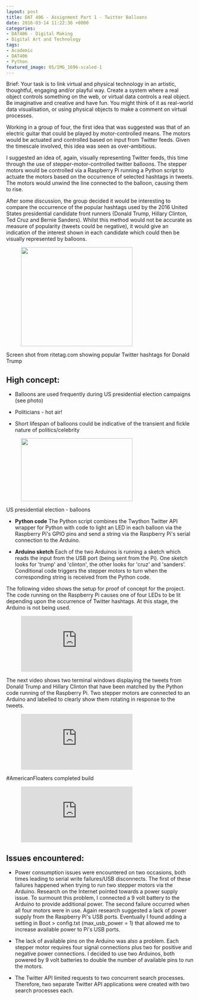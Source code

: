 ```yaml
---
layout: post
title: DAT 406 - Assignment Part 1 - Twitter Balloons
date: 2016-03-14 11:22:36 +0000
categories:
- DAT406 - Digital Making
- Digital Art and Technology
tags:
- Academic
- DAT406
- Python
featured_image: 05/IMG_1696-scaled-1
---
```

Brief: Your task is to link virtual and physical technology in an artistic, thoughtful, engaging and/or playful way. Create a system where a real object controls something on the web, or virtual data controls a real object. Be imaginative and creative and have fun. You might think of it as real-world data visualisation, or using physical objects to make a comment on virtual processes.

Working in a group of four, the first idea that was suggested was that of an electric guitar that could be played by motor-controlled means. The motors would be actuated and controlled based on input from Twitter feeds. Given the timescale involved, this idea was seen as over-ambitious.

I suggested an idea of, again, visually representing Twitter feeds, this time through the use of stepper-motor-controlled twitter balloons. The stepper motors would be controlled via a Raspberry Pi running a Python script to actuate the motors based on the occurrence of selected hashtags in tweets. The motors would unwind the line connected to the balloon, causing them to rise.

After some discussion, the group decided it would be interesting to compare the occurrence of the popular hashtags used by the 2016 United States presidential candidate front runners (Donald Trump, Hillary Clinton, Ted Cruz and Bernie Sanders). Whilst this method would not be accurate as measure of popularity (tweets could be negative), it would give an indication of the interest shown in each candidate which could then be visually represented by balloons.

<figure><a href="https://res.cloudinary.com/circleseven/image/upload/c_limit,w_1600,q_auto,f_auto/05/Rite-Tag-Donald-Trump"><img src="https://res.cloudinary.com/circleseven/image/upload/q_auto,f_auto/05/Rite-Tag-Donald-Trump" width="300" height="266" alt="" loading="lazy"></a></figure>

Screen shot from ritetag.com showing popular Twitter hashtags for Donald Trump

## High concept:

- Balloons are used frequently during US presidential election campaigns (see photo)

- Politicians - hot air!

- Short lifespan of balloons could be indicative of the transient and fickle nature of politics/celebrity

<figure><a href="https://res.cloudinary.com/circleseven/image/upload/c_limit,w_1600,q_auto,f_auto/05/87818129_151022626"><img src="https://res.cloudinary.com/circleseven/image/upload/q_auto,f_auto/05/87818129_151022626" width="300" height="169" alt="" loading="lazy"></a></figure>

US presidential election - balloons

- **Python code** The Python script combines the Twython Twitter API wrapper for Python with code to light an LED in each balloon via the Raspberry Pi's GPIO pins and send a string via the Raspberry Pi's serial connection to the Arduino.

- **Arduino sketch** Each of the two Arduinos is running a sketch which reads the input from the USB port (being sent from the Pi). One sketch looks for 'trump' and 'clinton', the other looks for 'cruz' and 'sanders'. Conditional code triggers the stepper motors to turn when the corresponding string is received from the Python code.

The following video shows the setup for proof of concept for the project. The code running on the Raspberry Pi causes one of four LEDs to be lit depending upon the occurrence of Twitter hashtags. At this stage, the Arduino is not being used.

<figure>
<div class="embed-container">
<iframe src="https://www.youtube.com/embed/Nl4wgFlQfhU" frameborder="0" allow="accelerometer; autoplay; clipboard-write; encrypted-media; gyroscope; picture-in-picture" allowfullscreen></iframe>
</div>
</figure>

The next video shows two terminal windows displaying the tweets from Donald Trump and Hillary Clinton that have been matched by the Python code running of the Raspberry Pi. Two stepper motors are connected to an Arduino and labelled to clearly show them rotating in response to the tweets.

<figure>
<div class="embed-container">
<iframe src="https://www.youtube.com/embed/StY8G-A0jS0" frameborder="0" allow="accelerometer; autoplay; clipboard-write; encrypted-media; gyroscope; picture-in-picture" allowfullscreen></iframe>
</div>
</figure>

#AmericanFloaters completed build

<figure>
<div class="embed-container">
<iframe src="https://www.youtube.com/embed/IdDz_dOa3qU" frameborder="0" allow="accelerometer; autoplay; clipboard-write; encrypted-media; gyroscope; picture-in-picture" allowfullscreen></iframe>
</div>
</figure>

## Issues encountered:

- Power consumption issues were encountered on two occasions, both times leading to serial write failures/USB disconnects. The first of these failures happened when trying to run two stepper motors via the Arduino. Research on the Internet pointed towards a power supply issue. To surmount this problem, I connected a 9 volt battery to the Arduino to provide additional power. The second failure occurred when all four motors were in use. Again research suggested a lack of power supply from the Raspberry Pi's USB ports. Eventually I found adding a setting in Boot &gt; config.txt (max_usb_power = 1) that allowed me to increase available power to Pi's USB ports.

- The lack of available pins on the Arduino was also a problem. Each stepper motor requires four signal connections plus two for positive and negative power connections. I decided to use two Arduinos, both powered by 9 volt batteries to double the number of available pins to run the motors.

- The Twitter API limited requests to two concurrent search processes. Therefore, two separate Twitter API applications were created with two search processes each.

